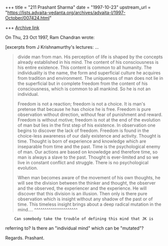 +++
title = "211 Prashant Sharma"
date = "1997-10-23"
upstream_url = "https://lists.advaita-vedanta.org/archives/advaita-l/1997-October/007424.html"

+++
[Archive link](https://lists.advaita-vedanta.org/archives/advaita-l/1997-October/007424.html)

On Thu, 23 Oct 1997, Ram Chandran wrote:

[excerpts from J Krishnamurthy's lectures:
...
> divide man from man.  His perception of life is shaped by the concepts
> already established in his mind.  The content of his consciousness is
> his entire existence.  This content is common to all humanity.  The
> individuality is the name, the form and superficial culture he acquires
> from tradition and environment.  The uniqueness of man does not lie in
> the superficial but in complete freedom from the content of his
> consciousness, which is common to all mankind.  So he is not an
> individual.
>
> Freedom is not a reaction; freedom is not a choice.  It is man's
> pretense that because he has choice he is free.  Freedom is pure
> observation without direction, without fear of punishment and reward.
> Freedom is without motive; freedom is not at the end of the evolution of
> man but lies in the first step of his existence.  In observation one
> begins to discover the lack of freedom.  Freedom is found in the
> choice-less awareness of our daily existence and activity.  Thought is
> time.  Thought is born of experience and knowledge which are inseparable
> from time and the past.  Time is the psychological enemy of man.  Our
> actions are based on knowledge and therefore time, so man is always a
> slave to the past.  Thought is ever-limited and so we live in constant
> conflict and struggle.  There is no psychological evolution.
>
> When man becomes aware of the movement of his own thoughts, he will see
> the division between the thinker and thought, the observer and the
> observed, the experiencer and the experience.  He will discover that
> this division is an illusion.  Then only is there pure observation which
> is insight without any shadow of the past or of time.  This timeless
> insight brings about a deep radical mutation in the mind....
>                                     ^^^^^^^^^^^^^^^^^^^^^

        Can somebody take the trouble of defining this mind that JK is
referring to?  Is there an "individual mind" which can be "mutated"?

Regards.
Prashant.

